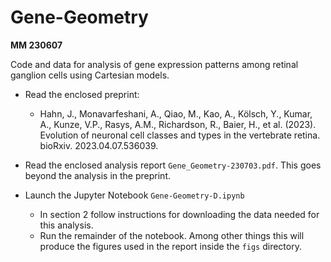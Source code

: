 # Gene-Geometry

**MM 230607**

Code and data for analysis of gene expression patterns among retinal ganglion cells using Cartesian models.
 
-  Read the enclosed preprint:
 
	- Hahn, J., Monavarfeshani, A., Qiao, M., Kao, A., Kölsch, Y., Kumar, A., Kunze, V.P., Rasys, A.M., Richardson, R., Baier, H., et al. (2023). Evolution of neuronal cell classes and types in the vertebrate retina. bioRxiv. 2023.04.07.536039.
	
- Read the enclosed analysis report `Gene_Geometry-230703.pdf`. This goes beyond the analysis in the preprint.

- Launch the Jupyter Notebook `Gene-Geometry-D.ipynb`
	- In section 2 follow instructions for downloading the data needed for this analysis.
	- Run the remainder of the notebook. Among other things this will produce the figures used in the report inside the `figs` directory.


